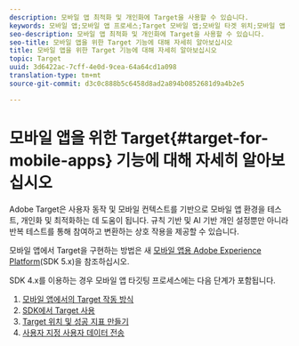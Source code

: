 ```yaml
---
description: 모바일 앱 최적화 및 개인화에 Target을 사용할 수 있습니다.
keywords: 모바일 앱;모바일 앱 프로세스;Target 모바일 앱;모바일 타겟 위치;모바일 앱 성공 지표
seo-description: 모바일 앱 최적화 및 개인화에 Target을 사용할 수 있습니다.
seo-title: 모바일 앱을 위한 Target 기능에 대해 자세히 알아보십시오
title: 모바일 앱을 위한 Target 기능에 대해 자세히 알아보십시오
topic: Target
uuid: 3d6422ac-7cff-4e0d-9cea-64a64cd1a098
translation-type: tm+mt
source-git-commit: d3c0c888b5c6458d8ad2a894b0852681d9a4b2e5

---
```



# 모바일 앱을 위한 Target{#target-for-mobile-apps} 기능에 대해 자세히 알아보십시오

Adobe Target은 사용자 동작 및 모바일 컨텍스트를 기반으로 모바일 앱 환경을 테스트, 개인화 및 최적화하는 데 도움이 됩니다. 규칙 기반 및 AI 기반 개인 설정뿐만 아니라 반복 테스트를 통해 참여하고 변환하는 상호 작용을 제공할 수 있습니다.

모바일 앱에서 Target을 구현하는 방법은 새 [모바일 앱용 Adobe Experience Platform](https://aep-sdks.gitbook.io/docs/using-mobile-extensions/adobe-target)(SDK 5.x)을 참조하십시오.

SDK 4.x를 이용하는 경우 모바일 앱 타깃팅 프로세스에는 다음 단계가 포함됩니다.

1. [모바일 앱에서의 Target 작동 방식](/help/c-target-mobile-app/mobile-how-target-works-mobile-apps.md)
1. [SDK에서 Target 사용](/help/c-target-mobile-app/mobile-enable-target-in-sdk.md)
1. [Target 위치 및 성공 지표 만들기](/help/c-target-mobile-app/mobile-create-location-and-metric.md)
1. [사용자 지정 사용자 데이터 전송](/help/c-target-mobile-app/mobile-custom-user-data.md)